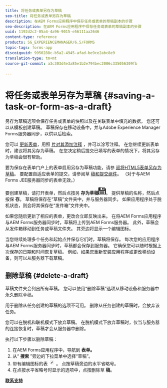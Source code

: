 ```yaml
---
title: 将任务或表单另存为草稿
seo-title: 将任务或表单另存为草稿
description: 在AEM Forms应用程序中保存任务或表单的草稿副本的步骤
seo-description: 在AEM Forms应用程序中保存任务或表单的草稿副本的步骤
uuid: 1192d2c2-05a4-4a96-9015-e56111aa2646
content-type: reference
products: SG_EXPERIENCEMANAGER/6.5/FORMS
topic-tags: forms-app
discoiquuid: 9950288c-b5a2-4945-afad-be9ce2abc8e9
translation-type: tm+mt
source-git-commit: a3c303d4e3a85e1b2e794bec2006c335056309fb

---
```



# 将任务或表单另存为草稿 {#saving-a-task-or-form-as-a-draft}

另存为草稿选项会保存任务或表单的快照以及在关联表单中填充的数据。 您还可以从模板创建草稿。 草稿保存在移动设备中，并与Adobe Experience Manager Forms服务器同步，以供以后检索。

您可以 [更新表单](/help/forms/using/working-with-form.md)，用照 [片对其添加注释](/help/forms/using/add-attachments.md) ，并可以涂写注释。 在您继续更新表单时，建议将其另存为草稿。 在您决定稍后提交已填写的表单的情况下，将其另存为草稿会很有帮助。

要为保存在表单门户上的表单启用另存为草稿功能，请参 [阅将HTML5表单另存为草稿](/help/forms/using/saving-html5-form-draft.md)。
要配置自适应表单的提交，请参阅草 [稿和提交组件](/help/forms/using/draft-submission-component.md)。 （对于与AEM Forms JEE服务器同步的表单无效。）

要创建草稿，请打开表单，然后点按另 **存为草稿**![另存为草稿](assets/save-as-draft.png)。 提供草稿的名称，然后点按保 **存**。 草稿将保存在“草稿”文件夹中，并与服务器同步。 如果应用程序处于脱机状态，则会将其保存在“发件箱”文件夹中。

如果您随后更新了相应的表单，更改会立即反映出来。 在将AEM Forms应用程序与AEM Forms服务器同步时，草稿将上传到AEM Forms服务器。 此外，草稿会从发件箱移动到任务或草稿文件夹。 其旁边将显示一个编辑图标。

当您继续处理多个任务和起始点并保存它们时，草稿将保存。 每次您的应用程序与AEM Forms服务器同步时，草稿都会保存到服务器。 它确保您可以随时根据上次保存的日期和时间恢复草稿。 例如，如果您重新安装应用程序或更改移动设备，则可以从服务器下载草稿。

## 删除草稿 {#delete-a-draft}

草稿文件夹会列出所有草稿。 您可以使用“删除草稿”选项从移动设备和服务器中永久删除草稿。

用于删除从任务创建的草稿的选项不可用。 删除从任务创建的草稿时，会放弃该任务。

您可以在脱机和联机模式下放弃草稿。 在脱机模式下放弃草稿时，仅当与服务器的连接恢复时，草稿才会从服务器中删除。

执行以下步骤以删除草稿：

1. 在AEM Forms应用程序中，导航到 **表单。**
1. 从“ **搜索** ”旁边的下拉菜单中选择“草稿”。
1. 带有编辑图标的表 ![单edit-draft-app表示草稿](assets/edit-draft-app.png) 。 点按草稿旁边的水平省略号。
1. 在点按水平省略号时显示的选项中，点按删除草 **稿**。

**[联系支持](https://www.adobe.com/account/sign-in.supportportal.html)**
